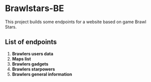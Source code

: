 # Brawlstars-BE

This project builds some endpoints for a website based on game Brawl Stars.

## List of endpoints

1. **Brawlers users data**
2. **Maps list**
3. **Brawlers gadgets**
4. **Brawlers starpowers**
5. **Brawlers general information**

